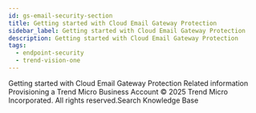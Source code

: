 ```yaml
---
id: gs-email-security-section
title: Getting started with Cloud Email Gateway Protection
sidebar_label: Getting started with Cloud Email Gateway Protection
description: Getting started with Cloud Email Gateway Protection
tags:
  - endpoint-security
  - trend-vision-one
---
```


 Getting started with Cloud Email Gateway Protection Related information Provisioning a Trend Micro Business Account © 2025 Trend Micro Incorporated. All rights reserved.Search Knowledge Base